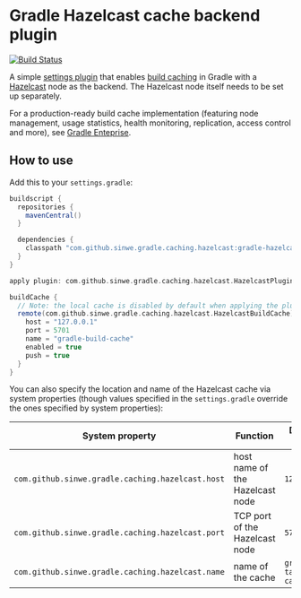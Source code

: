 # Gradle Hazelcast cache backend plugin

[![Build Status](https://travis-ci.org/sinwe/gradle-hazelcast-plugin.svg?branch=master)](https://travis-ci.org/sinwe/gradle-hazelcast-plugin)

A simple [settings plugin](https://docs.gradle.org/current/dsl/org.gradle.api.initialization.Settings.html) that enables [build caching](https://guides.gradle.org/using-build-cache/) in Gradle with a [Hazelcast](http://hazelcast.org) node as the backend. The Hazelcast node itself needs to be set up separately.

For a production-ready build cache implementation (featuring node management, usage statistics, health monitoring, replication, access control and more), see [Gradle Enteprise](https://gradle.com/build-cache).

## How to use

Add this to your `settings.gradle`:

```groovy
buildscript {
  repositories {
    mavenCentral()
  }

  dependencies {
    classpath "com.github.sinwe.gradle.caching.hazelcast:gradle-hazelcast-plugin:0.12"
  }
}

apply plugin: com.github.sinwe.gradle.caching.hazelcast.HazelcastPlugin

buildCache {
  // Note: the local cache is disabled by default when applying the plugin
  remote(com.github.sinwe.gradle.caching.hazelcast.HazelcastBuildCache) {
    host = "127.0.0.1"
    port = 5701
    name = "gradle-build-cache"
    enabled = true
    push = true
  }
}
```

You can also specify the location and name of the Hazelcast cache via system properties (though values specified in the `settings.gradle` override the ones specified by system properties):

System property                                  | Function                        | Default value
------------------------------------------------ | ------------------------------- | ------------
`com.github.sinwe.gradle.caching.hazelcast.host` | host name of the Hazelcast node | `127.0.0.1`
`com.github.sinwe.gradle.caching.hazelcast.port` | TCP port of the Hazelcast node  | `5701`
`com.github.sinwe.gradle.caching.hazelcast.name` | name of the cache               | `gradle-task-cache`
